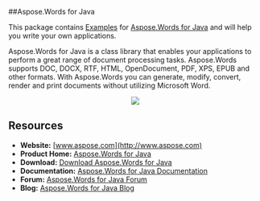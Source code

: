 ##Aspose.Words for Java

This package contains [Examples](https://github.com/asposemarketplace/Aspose-Words-Java/) for [Aspose.Words for Java](http://www.aspose.com/java/word-component.aspx) and will help you write your own applications.

Aspose.Words for Java is a class library that enables your applications to perform a great range of document processing tasks. Aspose.Words supports DOC, DOCX, RTF, HTML, OpenDocument, PDF, XPS, EPUB and other formats. With Aspose.Words you can generate, modify, convert, render and print documents without utilizing Microsoft Word.

<p align="center">

  <a title="Download complete Aspose.Words for Java source code" href="https://github.com/asposemarketplace/Aspose-Words-Java/archive/master.zip">
	<img src="https://raw.github.com/AsposeExamples/java-examples-dashboard/master/images/downloadZip-Button-Large.png" />
  </a>
</p>

## Resources

+ **Website:** [www.aspose.com](http://www.aspose.com)
+ **Product Home:** [Aspose.Words for Java](http://www.aspose.com/java/word-component.aspx)
+ **Download:** [Download Aspose.Words for Java](http://www.aspose.com/community/files/72/java-components/aspose.words-for-java/default.aspx)
+ **Documentation:** [Aspose.Words for Java Documentation](http://www.aspose.com/docs/display/wordsjava/Home)
+ **Forum:** [Aspose.Words for Java Forum](http://www.aspose.com/community/forums/aspose.words-product-family/75/showforum.aspx)
+ **Blog:** [Aspose.Words for Java Blog](http://www.aspose.com/blogs/aspose-products/aspose-words-product-family.html)
